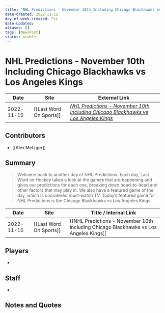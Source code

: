 ```yaml
---
title: "NHL Predictions - November 10th Including Chicago Blackhawks vs Los Angeles Kings"
date-created: 2022-11-11
day-of-week-created: Fri
date-updated: 
aliases: []
tags: [NewsPost]
status: stable
---
```


# NHL Predictions - November 10th Including Chicago Blackhawks vs Los Angeles Kings

| Date       | Site                    | External Link                                                                                                                                                      |
| ---------- | ----------------------- | ------------------------------------------------------------------------------------------------------------------------------------------------------------------ |
| 2022-11-10 | [[Last Word On Sports]] | [*NHL Predictions - November 10th Including Chicago Blackhawks vs Los Angeles Kings*](https://lastwordonsports.com/hockey/2022/11/10/nhl-predictions-november-10/) |

## Contributors
- [[Alex Metzger]]

## Summary
> Welcome back to another day of NHL Predictions. Each day, Last Word on Hockey takes a look at the games that are happening and gives our predictions for each one, breaking down head-to-head and other factors that may play in. We also have a featured game of the day, which is considered must-watch TV. Today’s featured game for NHL Predictions is the Chicago Blackhawks vs Los Angeles Kings.

| Date       | Site                    | Title / Internal Link                                                                 |
| ---------- | ----------------------- | ------------------------------------------------------------------------------------- |
| 2022-11-10 | [[Last Word On Sports]] | [[NHL Predictions - November 10th Including Chicago Blackhawks vs Los Angeles Kings]] |

## Players
- 

## Staff
- 

## Notes and Quotes
> 

